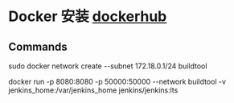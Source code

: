 # Docker 安装 [dockerhub](https://hub.docker.com/r/jenkins/jenkins/)

## Commands

sudo docker network create --subnet 172.18.0.1/24 buildtool

docker run -p 8080:8080 -p 50000:50000 --network buildtool -v jenkins_home:/var/jenkins_home jenkins/jenkins:lts